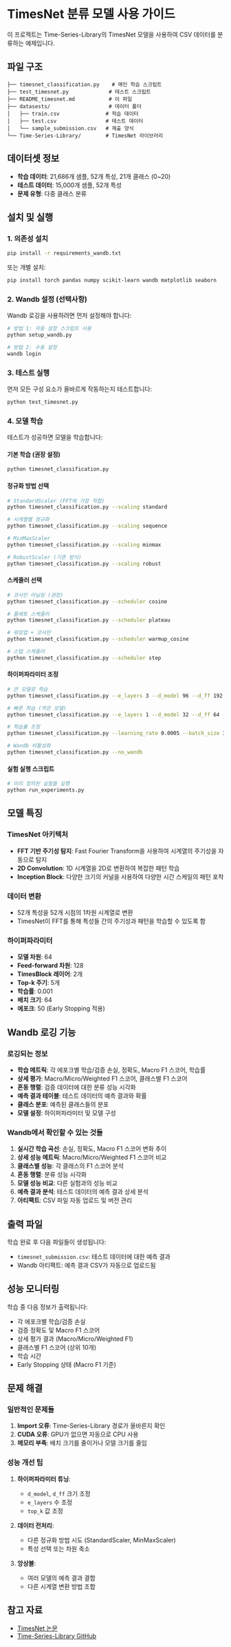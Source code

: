 # TimesNet 분류 모델 사용 가이드

이 프로젝트는 Time-Series-Library의 TimesNet 모델을 사용하여 CSV 데이터를 분류하는 예제입니다.

## 파일 구조

```
├── timesnet_classification.py    # 메인 학습 스크립트
├── test_timesnet.py             # 테스트 스크립트
├── README_timesnet.md           # 이 파일
├── datasests/                   # 데이터 폴더
│   ├── train.csv               # 학습 데이터
│   ├── test.csv                # 테스트 데이터
│   └── sample_submission.csv   # 제출 양식
└── Time-Series-Library/        # TimesNet 라이브러리
```

## 데이터셋 정보

- **학습 데이터**: 21,686개 샘플, 52개 특성, 21개 클래스 (0~20)
- **테스트 데이터**: 15,000개 샘플, 52개 특성
- **문제 유형**: 다중 클래스 분류

## 설치 및 실행

### 1. 의존성 설치

```bash
pip install -r requirements_wandb.txt
```

또는 개별 설치:
```bash
pip install torch pandas numpy scikit-learn wandb matplotlib seaborn
```

### 2. Wandb 설정 (선택사항)

Wandb 로깅을 사용하려면 먼저 설정해야 합니다:

```bash
# 방법 1: 자동 설정 스크립트 사용
python setup_wandb.py

# 방법 2: 수동 설정
wandb login
```

### 3. 테스트 실행

먼저 모든 구성 요소가 올바르게 작동하는지 테스트합니다:

```bash
python test_timesnet.py
```

### 4. 모델 학습

테스트가 성공하면 모델을 학습합니다:

#### 기본 학습 (권장 설정)
```bash
python timesnet_classification.py
```

#### 정규화 방법 선택
```bash
# StandardScaler (FFT에 가장 적합)
python timesnet_classification.py --scaling standard

# 시계열별 정규화
python timesnet_classification.py --scaling sequence

# MinMaxScaler
python timesnet_classification.py --scaling minmax

# RobustScaler (기존 방식)
python timesnet_classification.py --scaling robust
```

#### 스케줄러 선택
```bash
# 코사인 어닐링 (권장)
python timesnet_classification.py --scheduler cosine

# 플래토 스케줄러
python timesnet_classification.py --scheduler plateau

# 워밍업 + 코사인
python timesnet_classification.py --scheduler warmup_cosine

# 스텝 스케줄러
python timesnet_classification.py --scheduler step
```

#### 하이퍼파라미터 조정
```bash
# 큰 모델로 학습
python timesnet_classification.py --e_layers 3 --d_model 96 --d_ff 192 --top_k 7 --num_kernels 8

# 빠른 학습 (작은 모델)
python timesnet_classification.py --e_layers 1 --d_model 32 --d_ff 64 --epochs 20

# 학습률 조정
python timesnet_classification.py --learning_rate 0.0005 --batch_size 32

# Wandb 비활성화
python timesnet_classification.py --no_wandb
```

#### 실험 실행 스크립트
```bash
# 미리 정의된 실험들 실행
python run_experiments.py
```

## 모델 특징

### TimesNet 아키텍처
- **FFT 기반 주기성 탐지**: Fast Fourier Transform을 사용하여 시계열의 주기성을 자동으로 탐지
- **2D Convolution**: 1D 시계열을 2D로 변환하여 복잡한 패턴 학습
- **Inception Block**: 다양한 크기의 커널을 사용하여 다양한 시간 스케일의 패턴 포착

### 데이터 변환
- 52개 특성을 52개 시점의 1차원 시계열로 변환
- TimesNet이 FFT를 통해 특성들 간의 주기성과 패턴을 학습할 수 있도록 함

### 하이퍼파라미터
- **모델 차원**: 64
- **Feed-forward 차원**: 128
- **TimesBlock 레이어**: 2개
- **Top-k 주기**: 5개
- **학습률**: 0.001
- **배치 크기**: 64
- **에포크**: 50 (Early Stopping 적용)

## Wandb 로깅 기능

### 로깅되는 정보
- **학습 메트릭**: 각 에포크별 학습/검증 손실, 정확도, Macro F1 스코어, 학습률
- **상세 평가**: Macro/Micro/Weighted F1 스코어, 클래스별 F1 스코어
- **혼동 행렬**: 검증 데이터에 대한 분류 성능 시각화
- **예측 결과 테이블**: 테스트 데이터의 예측 결과와 확률
- **클래스 분포**: 예측된 클래스들의 분포
- **모델 설정**: 하이퍼파라미터 및 모델 구성

### Wandb에서 확인할 수 있는 것들
1. **실시간 학습 곡선**: 손실, 정확도, Macro F1 스코어 변화 추이
2. **상세 성능 메트릭**: Macro/Micro/Weighted F1 스코어 비교
3. **클래스별 성능**: 각 클래스의 F1 스코어 분석
4. **혼동 행렬**: 분류 성능 시각화
5. **모델 성능 비교**: 다른 실험과의 성능 비교
6. **예측 결과 분석**: 테스트 데이터의 예측 결과 상세 분석
7. **아티팩트**: CSV 파일 자동 업로드 및 버전 관리

## 출력 파일

학습 완료 후 다음 파일들이 생성됩니다:

- `timesnet_submission.csv`: 테스트 데이터에 대한 예측 결과
- Wandb 아티팩트: 예측 결과 CSV가 자동으로 업로드됨

## 성능 모니터링

학습 중 다음 정보가 출력됩니다:
- 각 에포크별 학습/검증 손실
- 검증 정확도 및 Macro F1 스코어
- 상세 평가 결과 (Macro/Micro/Weighted F1)
- 클래스별 F1 스코어 (상위 10개)
- 학습 시간
- Early Stopping 상태 (Macro F1 기준)

## 문제 해결

### 일반적인 문제들

1. **Import 오류**: Time-Series-Library 경로가 올바른지 확인
2. **CUDA 오류**: GPU가 없으면 자동으로 CPU 사용
3. **메모리 부족**: 배치 크기를 줄이거나 모델 크기를 줄임

### 성능 개선 팁

1. **하이퍼파라미터 튜닝**:
   - `d_model`, `d_ff` 크기 조정
   - `e_layers` 수 조정
   - `top_k` 값 조정

2. **데이터 전처리**:
   - 다른 정규화 방법 시도 (StandardScaler, MinMaxScaler)
   - 특성 선택 또는 차원 축소

3. **앙상블**:
   - 여러 모델의 예측 결과 결합
   - 다른 시계열 변환 방법 조합

## 참고 자료

- [TimesNet 논문](https://openreview.net/pdf?id=ju_Uqw384Oq)
- [Time-Series-Library GitHub](https://github.com/thuml/Time-Series-Library)
